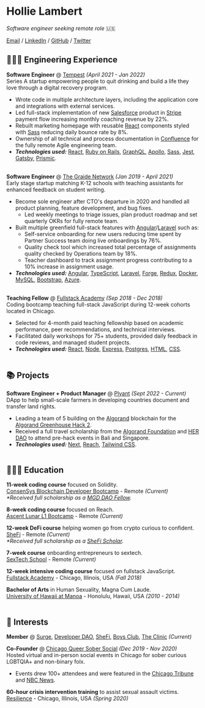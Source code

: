 # Hollie Lambert

_Software engineer seeking remote role_ 🇺🇸<br>

[Email](mailto:hollielulambert@gmail.com) / [LinkedIn](https://www.linkedin.com/in/hollielambert/) / [GitHub](https://github.com/hollielu/) / [Twitter](https://twitter.com/HollieLuLambert/)

## 👩🏼‍💻 Engineering Experience

**Software Engineer** @ [Tempest](https://jointempest.com/) _(April 2021 - Jan 2022)_<br>
Series A startup empowering people to quit drinking and build a life they love through a digital recovery program.

- Wrote code in multiple architecture layers, including the application core and integrations with external services.
- Led full-stack implementation of new [Salesforce](https://www.salesforce.com/) product in [Stripe](https://stripe.com/) payment flow increasing monthly coaching revenue by 22%.
- Rebuilt marketing homepage with reusable [React](https://reactjs.org/) components styled with [Sass](https://sass-lang.com/) reducing daily bounce rate by 8%.
- Ownership of all technical and process documentation in [Confluence](https://www.atlassian.com/software/confluence) for the fully remote Agile engineering team.
- **_Technologies used:_** [React](https://reactjs.org/), [Ruby on Rails](https://rubyonrails.org/), [GraphQL](https://graphql.org/), [Apollo](https://www.apollographql.com/), [Sass](https://sass-lang.com/), [Jest](https://jestjs.io/), [Gatsby](https://www.gatsbyjs.com/), [Prismic](https://prismic.io/).
  <br><br>

**Software Engineer** @ [The Graide Network](https://www.thegraidenetwork.com/) _(Jan 2019 - April 2021)_ <br>
Early stage startup matching K-12 schools with teaching assistants for enhanced feedback on student writing.

- Become sole engineer after CTO's departure in 2020 and handled all product planning, feature development, and bug fixes.
  - Led weekly meetings to triage issues, plan product roadmap and set quarterly OKRs for fully remote team.
- Built multiple greenfield full-stack features with [Angular](https://angular.io/)/[Laravel](https://laravel.com/) such as:
  - Self-service onboarding for new users reducing time spent by Partner Success team doing live onboardings by 76%.
  - Quality check tool which increased total percentage of assignments quality checked by Operations team by 18%.
  - Teacher dashboard to track assignment progress contributing to a 10% increase in assignment usage.
- **_Technologies used:_** [Angular](https://angular.io/), [TypeScript](https://www.typescriptlang.org/), [Laravel](https://laravel.com/), [Forge](https://forge.laravel.com/), [Redux](https://redux.js.org/), [Docker](https://www.docker.com/), [MySQL](https://www.mysql.com/), [Bootstrap](https://getbootstrap.com/), [Azure](https://azure.microsoft.com/en-us/).
  <br><br>

**Teaching Fellow** @ [Fullstack Academy](https://www.fullstackacademy.com/) _(Sep 2018 - Dec 2018)_ <br>
Coding bootcamp teaching full-stack JavaScript during 12-week cohorts located in Chicago.

- Selected for 4-month paid teaching fellowship based on academic performance, peer recommendations, and technical interviews.
- Facilitated daily workshops for 75+ students, provided daily feedback in code reviews, and managed student projects.
- **_Technologies used:_** [React](https://reactjs.org/), [Node](https://nodejs.org/), [Express](https://expressjs.com), [Postgres](https://www.postgresql.org/), [HTML](https://html.spec.whatwg.org/multipage/), [CSS](https://www.w3.org/Style/CSS/Overview.en.html).
  <br><br>

## 📚 Projects

**Software Engineer + Product Manager** @ [Plyant](https://github.com/hollielu/Plyant) _(Sept 2022 - Current)_<br>
DApp to help small-scale farmers in developing countries document and transfer land rights.

- Leading a team of 5 building on the [Algorand](https://www.algorand.com/) blockchain for the [Algorand Greenhouse Hack 2](https://gitcoin.co/hackathon/greenhouse/onboard).
- Received a full travel scholarship from the [Algorand Foundation](https://twitter.com/AlgoFoundation) and [HER DAO](https://twitter.com/_HerDAO) to attend pre-hack events in Bali and Singapore.
- **_Technologies used:_** [Next](https://nextjs.org/), [Reach](https://docs.reach.sh/), [Tailwind CSS](https://tailwindcss.com/).
  <br><br>

## 👩🏼‍🎓 Education

**11-week coding course** focused on Solidity.<br>
[ConsenSys Blockchain Developer Bootcamp](https://courses.consensys.net/courses/blockchain-developer-bootcamp-registration-2021) - Remote _(Current)_ <br>
_\*Received full scholarship as a [MGD DAO Fellow](https://twitter.com/metagammadelta)._

**8-week coding course** focused on Reach.<br>
[Ascent Lunar L1 Bootcamp](https://www.reach.sh/ascent-lunar-l1-bootcamp) - Remote _(Current)_ <br>

**12-week DeFi course** helping women go from crypto curious to confident.<br>
[SheFi](https://www.shefi.org/) - Remote _(Current)_ <br>
_\*Received full scholarship as a [SheFi Scholar](https://www.shefi.org/)._

**7-week course** onboarding entrepreneurs to sextech.<br>
[SexTech School](https://www.sextechschool.com/) - Remote _(Current)_ <br>

**12-week intensive coding course** focused on fullstack JavaScript.<br>
[Fullstack Academy](https://www.fullstackacademy.com/) - Chicago, Illinois, USA _(Fall 2018)_ <br>

**Bachelor of Arts** in Human Sexuality, Magna Cum Laude.<br>
[University of Hawaii at Manoa](https://manoa.hawaii.edu/) - Honolulu, Hawaii, USA _(2010 - 2014)_
<br><br>

## 💃 Interests

**Member** @ [Surge](https://twitter.com/surge_women), [Developer DAO](https://twitter.com/developer_dao), [SheFi](https://twitter.com/She__Fi), [Boys Club](https://twitter.com/BoysClubCrypto), [The Clinic](https://twitter.com/ClinicNFT) _(Current)_

**Co-Founder** @ [Chicago Queer Sober Social](https://www.instagram.com/queersobersocial/) _(Dec 2019 - Nov 2020)_ <br>
Hosted virtual and in-person social events in Chicago for sober curious LGBTQIA+ and non-binary folx.

- Events drew 100+ attendees and were featured in the [Chicago Tribune](https://www.chicagotribune.com/lifestyles/ct-life-queer-sober-social-tt-02172020-20200219-uauas6ifnbg25knufsbsx3wzsu-story.html) and [NBC News](https://www.nbcnews.com/feature/nbc-out/queer-sober-new-options-arise-those-seeking-booze-free-fun-n1127821).<br>

**60-hour crisis intervention training** to assist sexual assault victims.<br>
[Resilience](https://www.ourresilience.org/) - Chicago, Illinois, USA _(Spring 2020)_ <br>
